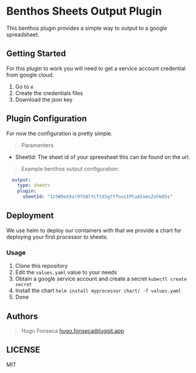 # Benthos Sheets Output Plugin

This benthos plugin provides a simple way to output to a google spreadsheet.


## Getting Started
For this plugin to work you will need to get a service account credential from google cloud.

1. Go to x
2. Create the credentials files
3. Download the json key




## Plugin Configuration
For now the configuration is pretty simple.

> Paramenters
- SheetId: The sheet id of your spreesheet this can be found on the url.

> Example benthos output configuration:
```yaml
  output:
    type: sheets
    plugin:
      sheetId: "1z5W9eXXzr9fG0lYcTtXSgtYfnusIPCuAIomsZvhkO5s"
```


## Deployment
We use helm to deploy our containers with that we provide a chart for deploying your first processor to sheets.

### Usage
1. Clone this repository
2. Edit the `values.yaml` value to your needs
3. Obtain a google service account and create a secret
```kubectl create secret```
4. Install the chart `helm install myprocessor chart/ -f values.yaml`
5. Done



## Authors
> Hugo Fonseca <hugo.fonseca@luggit.app>


## LICENSE
MIT